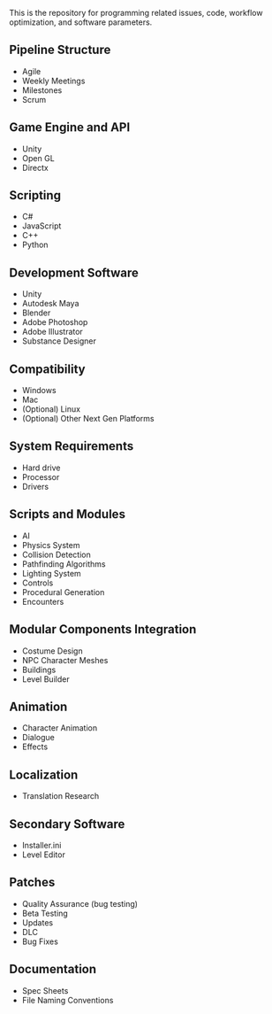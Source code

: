This is the repository for programming related issues, code, workflow optimization, and software parameters.

## Pipeline Structure
- Agile
- Weekly Meetings 
- Milestones
- Scrum

## Game Engine and API
- Unity
- Open GL
- Directx

## Scripting
- C#
- JavaScript
- C++
- Python

## Development Software
- Unity
- Autodesk Maya
- Blender
- Adobe Photoshop
- Adobe Illustrator
- Substance Designer

## Compatibility
- Windows
- Mac
- (Optional) Linux
- (Optional) Other Next Gen Platforms

## System Requirements
- Hard drive
- Processor
- Drivers

## Scripts and Modules
- AI
- Physics System
- Collision Detection
- Pathfinding Algorithms
- Lighting System
- Controls
- Procedural Generation
- Encounters

## Modular Components Integration
- Costume Design
- NPC Character Meshes
- Buildings
- Level Builder

## Animation
- Character Animation
- Dialogue
- Effects

## Localization
- Translation Research

## Secondary Software
- Installer.ini
- Level Editor

## Patches
- Quality Assurance (bug testing)
- Beta Testing
- Updates
- DLC
- Bug Fixes

## Documentation
- Spec Sheets
- File Naming Conventions
